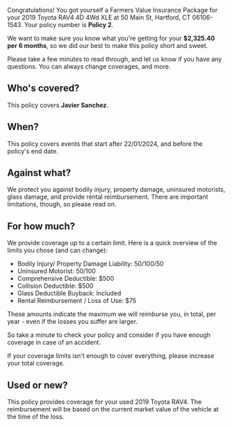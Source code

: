 Congratulations! You got yourself a Farmers Value Insurance Package for your 2019 Toyota RAV4 4D 4Wd XLE at 50 Main St, Hartford, CT 06106-1543. Your policy number is **Policy 2**.

We want to make sure you know what you're getting for your **$2,325.40 per 6 months**, so we did our best to make this policy short and sweet.

Please take a few minutes to read through, and let us know if you have any questions. You can always change coverages, and more.

## Who's covered?
This policy covers **Javier Sanchez**.

## When?
This policy covers events that start after 22/01/2024, and before the policy's end date.

## Against what?
We protect you against bodily injury, property damage, uninsured motorists, glass damage, and provide rental reimbursement. There are important limitations, though, so please read on.

## For how much?
We provide coverage up to a certain limit. Here is a quick overview of the limits you chose (and can change):

- Bodily Injury/ Property Damage Liability: 50/100/50
- Uninsured Motorist: 50/100
- Comprehensive Deductible: $500
- Collision Deductible: $500
- Glass Deductible Buyback: Included
- Rental Reimbursement / Loss of Use: $75

These amounts indicate the maximum we will reimburse you, in total, per year - even if the losses you suffer are larger.

So take a minute to check your policy and consider if you have enough coverage in case of an accident.

If your coverage limits isn't enough to cover everything, please increase your total coverage.

## Used or new?
This policy provides coverage for your used 2019 Toyota RAV4. The reimbursement will be based on the current market value of the vehicle at the time of the loss.